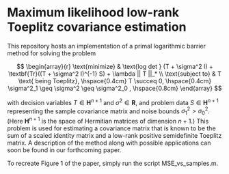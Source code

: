 # Maximum likelihood low-rank Toeplitz covariance estimation
This repository hosts an implementation of a primal logarithmic barrier method for solving the problem

$$
\begin{array}{r}
\text{minimize} & \text{log det } (T + \sigma^2 I) + \textbf{Tr}((T + \sigma^2 I)^{-1} S) + \lambda || T ||_* \\
\text{subject to} & T \text{ being Toeplitz}, \hspace{0.4cm} T \succeq 0, \hspace{0.4cm} \sigma^2_1 \geq \sigma^2 \geq \sigma^2_0 , \hspace{0.8cm} 
\end{array}
$$

with decision variables
$T \in \mathbf{H}^{n+1}$ and $\sigma^2 \in \mathbf{R}$,
and problem data
$S \in \mathbf{H}^{n+1}$ representing the sample covariance matrix and noise bounds $\sigma^2_{\text{1}} > \sigma^2_{\text{0}}$.
(Here $\mathbf{H}^{n+1}$ is the space of Hermitian matrices of dimension $n + 1$.)
This problem is used for estimating a covariance matrix that is known to be the sum of a scaled identity matrix and a low-rank
positive semidefinite Toeplitz matrix. A description of the method along with possible applications can soon be found in our forthcoming paper.

To recreate Figure 1 of the paper, simply run the script MSE_vs_samples.m.
